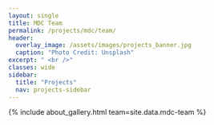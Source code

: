 ```yaml
---
layout: single
title: MDC Team
permalink: /projects/mdc/team/
header:
  overlay_image: /assets/images/projects_banner.jpg
  caption: "Photo Credit: Unsplash"
excerpt: " <br />"
classes: wide
sidebar:
  title: "Projects"
  nav: projects-sidebar
---
```


{% include about_gallery.html team=site.data.mdc-team %}